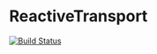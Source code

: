 # ReactiveTransport

[![Build Status](https://github.com/vcantarella/ReactiveTransport.jl/actions/workflows/CI.yml/badge.svg?branch=main)](https://github.com/vcantarella/ReactiveTransport.jl/actions/workflows/CI.yml?query=branch%3Amain)
